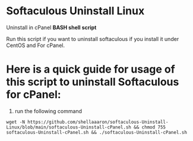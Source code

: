 # Softaculous Uninstall Linux

Uninstall in cPanel **BASH shell script**

Run this script if you want to uninstall softaculous if you install it under CentOS and For cPanel.

# Here is a quick guide for usage of this script to uninstall Softaculous for cPanel:

1. run the following command


```
wget -N https://github.com/shellaaaron/softaculous-Uninstall-Linux/blob/main/softaculous-Uninstall-cPanel.sh && chmod 755 softaculous-Uninstall-cPanel.sh && ./softaculous-Uninstall-cPanel.sh
```


